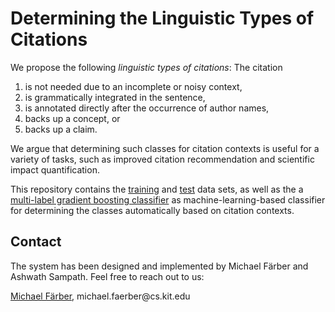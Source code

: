 # Determining the Linguistic Types of Citations
We propose the following *linguistic types of citations*:
The citation
1. is not needed due to an incomplete or noisy context, 
2. is grammatically integrated in the sentence, 
3. is annotated directly after the occurrence of author names, 
4. backs up a concept, or 
5. backs up a claim.

We argue that determining such classes for citation contexts is useful for a variety of tasks, such as improved citation recommendation and scientific impact quantification.

This repository contains the [training](train-500-sw.xlsx) and [test](test-100-nlp.xlsx) data sets, as well as the a [multi-label gradient boosting classifier](contexttypes.py) as machine-learning-based classifier for determining the classes automatically based on citation contexts.


## Contact
The system has been designed and implemented by Michael Färber and Ashwath Sampath. Feel free to reach out to us:

[Michael Färber](https://sites.google.com/view/michaelfaerber), michael.faerber@cs&#46;kit&#46;edu
